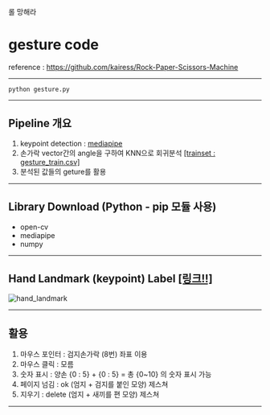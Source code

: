 롤 망해라


# gesture code

reference : https://github.com/kairess/Rock-Paper-Scissors-Machine

----------

```
python gesture.py
```

----------

## Pipeline 개요

1. keypoint detection : [mediapipe](https://google.github.io/mediapipe/)
2. 손가락 vector간의 angle을 구하여 KNN으로 회귀분석 [[trainset : gesture_train.csv]](https://github.com/kairess/Rock-Paper-Scissors-Machine/blob/main/data/gesture_train.csv)
3. 분석된 값들의 geture를 활용

----------

## Library Download (Python - pip 모듈 사용)

- open-cv
- mediapipe
- numpy

----------

## Hand Landmark (keypoint) Label [[링크!!]](https://google.github.io/mediapipe/solutions/hands.html)
![hand_landmark](https://user-images.githubusercontent.com/88364973/133178241-a09bdef2-4f22-473f-bfa4-7ccf86824886.png)

----------

## 활용

1. 마우스 포인터 : 검지손가락 (8번) 좌표 이용
2. 마우스 클릭 : 모름
3. 숫자 표시 : 양손 {0 : 5} + {0 : 5} = 총 {0~10} 의 숫자 표시 가능
4. 페이지 넘김 : ok (엄지 + 검지를 붙인 모양) 제스쳐
5. 지우기 : delete (엄지 + 새끼를 편 모양) 제스쳐

----------

